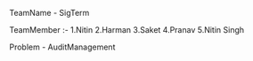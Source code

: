 TeamName - SigTerm

TeamMember :-
1.Nitin
2.Harman
3.Saket
4.Pranav
5.Nitin Singh

Problem - AuditManagement